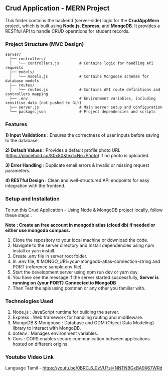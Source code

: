 ## Crud Application - MERN Project

This folder contains the backend (server-side) logic for the **CrudAppMern** project, which is built using **Node.js**, **Express**, and **MongoDB**. It provides a RESTful API to handle CRUD operations for student records.

### Project Structure (MVC Design)

```plaintext
server/
  ├── controllers/
  │   └── controllers.js         # Contains logic for handling API requests
  ├── models/
  │   └── models.js              # Contains Mongoose schemas for database models
  ├── routes/
  │   └── routes.js              # Contains API route definitions and controllers mapping
  ├── .env                       # Environment variables, including sensitive data (not pushed to Git)
  ├── server.js                  # Main server setup and configuration
  └── package.json               # Project dependencies and scripts
```

### Features  

**1) Input Validations** : Ensures the correctness of user inputs before saving to the database.

**2) Default Values** : Provides a default profile photo URL (https://placehold.co/80x80&text=No+Photo) if no photo is uploaded.

**3) Error Handling** : Duplicate email errors & Invalid or missing request parameters.

**4) RESTful Design** : Clean and well-structured API endpoints for easy integration with the frontend.

### Setup and Installation

To run this Crud Application - Using Node & MongoDB project locally, follow these steps :

**Note : Create an free account in mongodb atlas (cloud db) if needed or either use mongodb compass.**

1) Clone the repository to your local machine or download the code.
2) Navigate to the server directory and Install dependencies using npm install or yarn install.
3) Create .env file in server root folder.
4) In .env file, # MONGO_URI=your-mongodb-atlas-connection-string and PORT (reference sample.env file).
5) Start the development server using npm run dev or yarn dev.
6) You have see the message if the server started successfully,
   **Server is running on {your PORT}**
   **Connected to MongoDB**
7) Then Test the apis using postman or any other you familiar with.

### Technologies Used

1) Node.js : JavaScript runtime for building the server.
2) Express : Web framework for handling routing and middleware.
3) MongoDB & Mongoose : Database and ODM (Object Data Modeling) library to interact with MongoDB.
4) dotenv : Manages environment variables.
5) Cors : CORS enables secure communication between applications hosted on different origins

### Youtube Video Link
Language Tamil - https://youtu.be/0BRC_6_0zVU?si=NNTNBGxBA9X67WRd 